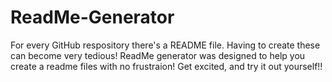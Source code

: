 # ReadMe-Generator
For every GitHub respository there's a README file.
Having to create these can become very tedious! ReadMe generator was designed to help you create a readme files with no frustraion! Get excited, and try it out yourself!! 
